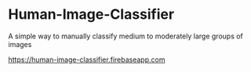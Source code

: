 # Human-Image-Classifier
A simple way to manually classify medium to moderately large groups of images

https://human-image-classifier.firebaseapp.com
